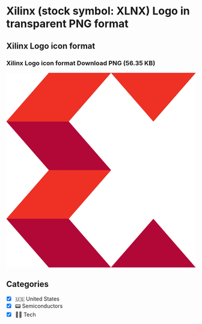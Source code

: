# Xilinx (stock symbol: XLNX) Logo in transparent PNG format

## Xilinx Logo icon format

### Xilinx Logo icon format Download PNG (56.35 KB)

![Xilinx Logo icon format Download PNG (56.35 KB)](/img/orig/XLNX-e61d7a44.png)



## Categories
- [x] 🇺🇸 United States
- [x] 📟 Semiconductors
- [x] 👩‍💻 Tech
